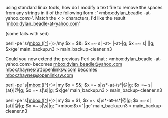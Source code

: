 using standard linux tools, how do I modify a text file to remove the spaces from any strings in it of the following form : '<mbox:dylan_beadle -at- yahoo.com>'. Match the < > characters, I'd like the result '<mbox:dylan_beadle-at-yahoo.com>'

(some fails with sed)

perl -pe 's/<mbox:([^>]+)>/my $x = $&; $x =~ s| -at- |-at-|g; $x =~ s| ||g; $x/ge' main_backup.n3  >  main_backup-cleaner.n3

Could you now extend the previous Perl so that :
<mbox:dylan_beadle -at- yahoo.com> becomes <mbox:dylan_beadle@yahoo.com>
<mbox:thaynes{at}openlinksw.com> becomes <mbox:thaynes@openlinksw.com>

perl -pe 's|<mbox:([^>]+)>|my $x = $&; $x =~ s|\s*-at-\s*|\@|g; $x =~ s|\{at\}|\@|g; $x =~ s|\s||g; $x|ge' main_backup.n3 > main_backup-cleaner.n3

perl -pe 's|<mbox:([^>]+)>|my $x = $1; $x =~ s|\s*-at-\s*|\@|g; $x =~ s|\{at\}|\@|g; $x =~ s|\s||g; "<mbox:$x>"|ge' main_backup.n3 > main_backup-cleaner.n3




